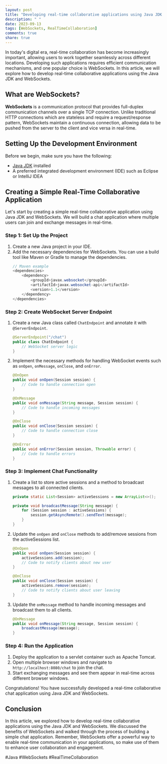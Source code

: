 ```yaml
---
layout: post
title: "Developing real-time collaborative applications using Java JDK and WebSockets"
description: " "
date: 2023-09-13
tags: [WebSockets, RealTimeCollaboration]
comments: true
share: true
---
```


In today's digital era, real-time collaboration has become increasingly important, allowing users to work together seamlessly across different locations. Developing such applications requires efficient communication mechanisms, and one popular choice is WebSockets. In this article, we will explore how to develop real-time collaborative applications using the Java JDK and WebSockets.

## What are WebSockets?

**WebSockets** is a communication protocol that provides full-duplex communication channels over a single TCP connection. Unlike traditional HTTP connections which are stateless and require a request/response pattern, WebSockets maintain a continuous connection, allowing data to be pushed from the server to the client and vice versa in real-time.

## Setting Up the Development Environment

Before we begin, make sure you have the following:

- [Java JDK](https://www.oracle.com/java/technologies/javase-jdk11-downloads.html) installed
- A preferred integrated development environment (IDE) such as Eclipse or IntelliJ IDEA

## Creating a Simple Real-Time Collaborative Application

Let's start by creating a simple real-time collaborative application using Java JDK and WebSockets. We will build a chat application where multiple users can join and exchange messages in real-time.

### Step 1: Set Up the Project

1. Create a new Java project in your IDE.
2. Add the necessary dependencies for WebSockets. You can use a build tool like Maven or Gradle to manage the dependencies.
   ```java
   // Maven example
   <dependencies>
       <dependency>
           <groupId>javax.websocket</groupId>
           <artifactId>javax.websocket-api</artifactId>
           <version>1.1</version>
       </dependency>
   </dependencies>
   ```
   
### Step 2: Create WebSocket Server Endpoint

1. Create a new Java class called `ChatEndpoint` and annotate it with `@ServerEndpoint`.
   ```java
   @ServerEndpoint("/chat")
   public class ChatEndpoint {
       // WebSocket server logic
   }
   ```

2. Implement the necessary methods for handling WebSocket events such as `onOpen`, `onMessage`, `onClose`, and `onError`.
   ```java
   @OnOpen
   public void onOpen(Session session) {
       // Code to handle connection open
   }
   
   @OnMessage
   public void onMessage(String message, Session session) {
       // Code to handle incoming messages
   }
   
   @OnClose
   public void onClose(Session session) {
       // Code to handle connection close
   }
   
   @OnError
   public void onError(Session session, Throwable error) {
       // Code to handle errors
   }
   ```

### Step 3: Implement Chat Functionality

1. Create a list to store active sessions and a method to broadcast messages to all connected clients.
   ```java
   private static List<Session> activeSessions = new ArrayList<>();
   
   private void broadcastMessage(String message) {
       for (Session session : activeSessions) {
           session.getAsyncRemote().sendText(message);
       }
   }
   ```

2. Update the `onOpen` and `onClose` methods to add/remove sessions from the activeSessions list.
   ```java
   @OnOpen
   public void onOpen(Session session) {
       activeSessions.add(session);
       // Code to notify clients about new user
   }
   
   @OnClose
   public void onClose(Session session) {
       activeSessions.remove(session);
       // Code to notify clients about user leaving
   }
   ```

3. Update the `onMessage` method to handle incoming messages and broadcast them to all clients.
   ```java
   @OnMessage
   public void onMessage(String message, Session session) {
       broadcastMessage(message);
   }
   ```

### Step 4: Run the Application

1. Deploy the application to a servlet container such as Apache Tomcat.
2. Open multiple browser windows and navigate to `http://localhost:8080/chat` to join the chat.
3. Start exchanging messages and see them appear in real-time across different browser windows.

Congratulations! You have successfully developed a real-time collaborative chat application using Java JDK and WebSockets.

## Conclusion

In this article, we explored how to develop real-time collaborative applications using the Java JDK and WebSockets. We discussed the benefits of WebSockets and walked through the process of building a simple chat application. Remember, WebSockets offer a powerful way to enable real-time communication in your applications, so make use of them to enhance user collaboration and engagement.

#Java #WebSockets #RealTimeCollaboration